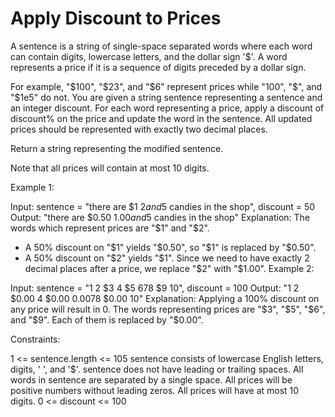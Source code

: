 # Apply Discount to Prices
A sentence is a string of single-space separated words where each word can contain digits, lowercase letters, and the dollar sign '$'. A word represents a price if it is a sequence of digits preceded by a dollar sign.

For example, "$100", "$23", and "$6" represent prices while "100", "$", and "$1e5" do not.
You are given a string sentence representing a sentence and an integer discount. For each word representing a price, apply a discount of discount% on the price and update the word in the sentence. All updated prices should be represented with exactly two decimal places.

Return a string representing the modified sentence.

Note that all prices will contain at most 10 digits.

 

Example 1:

Input: sentence = "there are $1 $2 and 5$ candies in the shop", discount = 50
Output: "there are $0.50 $1.00 and 5$ candies in the shop"
Explanation: 
The words which represent prices are "$1" and "$2". 
- A 50% discount on "$1" yields "$0.50", so "$1" is replaced by "$0.50".
- A 50% discount on "$2" yields "$1". Since we need to have exactly 2 decimal places after a price, we replace "$2" with "$1.00".
Example 2:

Input: sentence = "1 2 $3 4 $5 $6 7 8$ $9 $10$", discount = 100
Output: "1 2 $0.00 4 $0.00 $0.00 7 8$ $0.00 $10$"
Explanation: 
Applying a 100% discount on any price will result in 0.
The words representing prices are "$3", "$5", "$6", and "$9".
Each of them is replaced by "$0.00".
 

Constraints:

1 <= sentence.length <= 105
sentence consists of lowercase English letters, digits, ' ', and '$'.
sentence does not have leading or trailing spaces.
All words in sentence are separated by a single space.
All prices will be positive numbers without leading zeros.
All prices will have at most 10 digits.
0 <= discount <= 100
